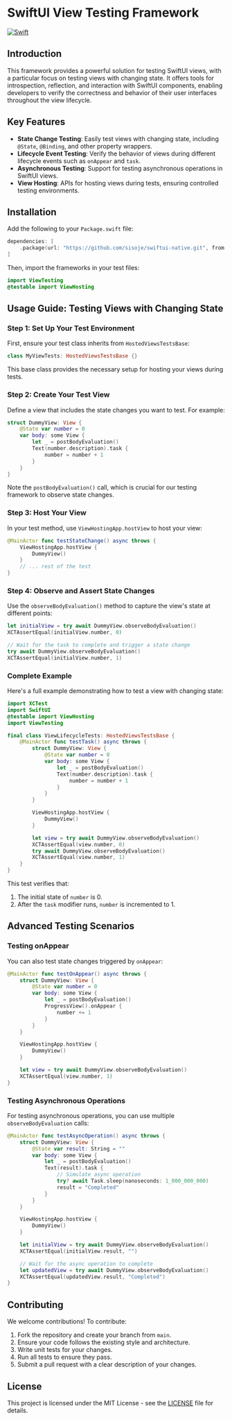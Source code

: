 # SwiftUI View Testing Framework

[![Swift](https://github.com/sisoje/swiftui-native/actions/workflows/swift.yml/badge.svg)](https://github.com/sisoje/swiftui-native/actions/workflows/swift.yml)

## Introduction

This framework provides a powerful solution for testing SwiftUI views, with a particular focus on testing views with changing state. It offers tools for introspection, reflection, and interaction with SwiftUI components, enabling developers to verify the correctness and behavior of their user interfaces throughout the view lifecycle.

## Key Features

- **State Change Testing**: Easily test views with changing state, including `@State`, `@Binding`, and other property wrappers.
- **Lifecycle Event Testing**: Verify the behavior of views during different lifecycle events such as `onAppear` and `task`.
- **Asynchronous Testing**: Support for testing asynchronous operations in SwiftUI views.
- **View Hosting**: APIs for hosting views during tests, ensuring controlled testing environments.

## Installation

Add the following to your `Package.swift` file:

```swift
dependencies: [
    .package(url: "https://github.com/sisoje/swiftui-native.git", from: "1.0.0")
]
```

Then, import the frameworks in your test files:

```swift
import ViewTesting
@testable import ViewHosting
```

## Usage Guide: Testing Views with Changing State

### Step 1: Set Up Your Test Environment

First, ensure your test class inherits from `HostedViewsTestsBase`:

```swift
class MyViewTests: HostedViewsTestsBase {}
```

This base class provides the necessary setup for hosting your views during tests.

### Step 2: Create Your Test View

Define a view that includes the state changes you want to test. For example:

```swift
struct DummyView: View {
    @State var number = 0
    var body: some View {
        let _ = postBodyEvaluation()
        Text(number.description).task {
            number = number + 1
        }
    }
}
```

Note the `postBodyEvaluation()` call, which is crucial for our testing framework to observe state changes.

### Step 3: Host Your View

In your test method, use `ViewHostingApp.hostView` to host your view:

```swift
@MainActor func testStateChange() async throws {
    ViewHostingApp.hostView {
        DummyView()
    }
    // ... rest of the test
}
```

### Step 4: Observe and Assert State Changes

Use the `observeBodyEvaluation()` method to capture the view's state at different points:

```swift
let initialView = try await DummyView.observeBodyEvaluation()
XCTAssertEqual(initialView.number, 0)

// Wait for the task to complete and trigger a state change
try await DummyView.observeBodyEvaluation()
XCTAssertEqual(initialView.number, 1)
```

### Complete Example

Here's a full example demonstrating how to test a view with changing state:

```swift
import XCTest
import SwiftUI
@testable import ViewHosting
import ViewTesting

final class ViewLifecycleTests: HostedViewsTestsBase {
    @MainActor func testTask() async throws {
        struct DummyView: View {
            @State var number = 0
            var body: some View {
                let _ = postBodyEvaluation()
                Text(number.description).task {
                    number = number + 1
                }
            }
        }

        ViewHostingApp.hostView {
            DummyView()
        }

        let view = try await DummyView.observeBodyEvaluation()
        XCTAssertEqual(view.number, 0)
        try await DummyView.observeBodyEvaluation()
        XCTAssertEqual(view.number, 1)
    }
}
```

This test verifies that:
1. The initial state of `number` is 0.
2. After the `task` modifier runs, `number` is incremented to 1.

## Advanced Testing Scenarios

### Testing onAppear

You can also test state changes triggered by `onAppear`:

```swift
@MainActor func testOnAppear() async throws {
    struct DummyView: View {
        @State var number = 0
        var body: some View {
            let _ = postBodyEvaluation()
            ProgressView().onAppear {
                number += 1
            }
        }
    }

    ViewHostingApp.hostView {
        DummyView()
    }

    let view = try await DummyView.observeBodyEvaluation()
    XCTAssertEqual(view.number, 1)
}
```

### Testing Asynchronous Operations

For testing asynchronous operations, you can use multiple `observeBodyEvaluation` calls:

```swift
@MainActor func testAsyncOperation() async throws {
    struct DummyView: View {
        @State var result: String = ""
        var body: some View {
            let _ = postBodyEvaluation()
            Text(result).task {
                // Simulate async operation
                try? await Task.sleep(nanoseconds: 1_000_000_000)
                result = "Completed"
            }
        }
    }

    ViewHostingApp.hostView {
        DummyView()
    }

    let initialView = try await DummyView.observeBodyEvaluation()
    XCTAssertEqual(initialView.result, "")

    // Wait for the async operation to complete
    let updatedView = try await DummyView.observeBodyEvaluation()
    XCTAssertEqual(updatedView.result, "Completed")
}
```

## Contributing

We welcome contributions! To contribute:

1. Fork the repository and create your branch from `main`.
2. Ensure your code follows the existing style and architecture.
3. Write unit tests for your changes.
4. Run all tests to ensure they pass.
5. Submit a pull request with a clear description of your changes.

## License

This project is licensed under the MIT License - see the [LICENSE](LICENSE) file for details.
